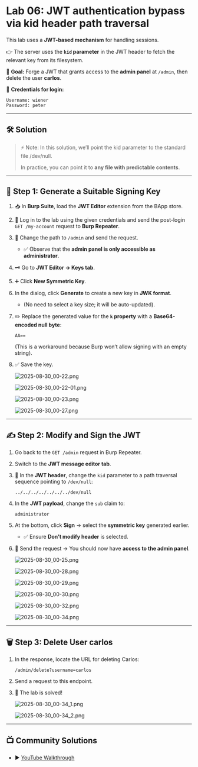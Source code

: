 # Lab 06: JWT authentication bypass via kid header path traversal

This lab uses a **JWT-based mechanism** for handling sessions.

👉 The server uses the **`kid` parameter** in the JWT header to fetch the relevant key from its filesystem.

🎯 **Goal:** Forge a JWT that grants access to the **admin panel** at `/admin`, then delete the user **carlos**.

🔑 **Credentials for login:**

```
Username: wiener
Password: peter
```

---

## 🛠️ Solution

> ⚡ Note: In this solution, we’ll point the kid parameter to the standard file /dev/null.
> 
> 
> In practice, you can point it to **any file with predictable contents**.
> 

---

## 🔑 Step 1: Generate a Suitable Signing Key

1. 📥 In **Burp Suite**, load the **JWT Editor** extension from the BApp store.
2. 🔑 Log in to the lab using the given credentials and send the post-login `GET /my-account` request to **Burp Repeater**.
3. 🚪 Change the path to `/admin` and send the request.
    - ✅ Observe that the **admin panel is only accessible as administrator**.
4. 🗝️ Go to **JWT Editor → Keys tab**.
5. ➕ Click **New Symmetric Key**.
6. In the dialog, click **Generate** to create a new key in **JWK format**.
    - (No need to select a key size; it will be auto-updated).
7. ✏️ Replace the generated value for the **`k` property** with a **Base64-encoded null byte**:
    
    ```
    AA==
    ```
    
    (This is a workaround because Burp won’t allow signing with an empty string).
    
8. ✅ Save the key.
    
    ![2025-08-30_00-22.png](Lab%2006%20JWT%20authentication%20bypass%20via%20kid%20header%20pa%2025ec172892ad8082a2f7e4c04ef2d5eb/2025-08-30_00-22.png)
    
    ![2025-08-30_00-22-01.png](Lab%2006%20JWT%20authentication%20bypass%20via%20kid%20header%20pa%2025ec172892ad8082a2f7e4c04ef2d5eb/2025-08-30_00-22-01.png)
    
    ![2025-08-30_00-23.png](Lab%2006%20JWT%20authentication%20bypass%20via%20kid%20header%20pa%2025ec172892ad8082a2f7e4c04ef2d5eb/2025-08-30_00-23.png)
    
    ![2025-08-30_00-27.png](Lab%2006%20JWT%20authentication%20bypass%20via%20kid%20header%20pa%2025ec172892ad8082a2f7e4c04ef2d5eb/2025-08-30_00-27.png)
    

---

## ✍️ Step 2: Modify and Sign the JWT

1. Go back to the `GET /admin` request in Burp Repeater.
2. Switch to the **JWT message editor tab**.
3. 📝 In the **JWT header**, change the `kid` parameter to a path traversal sequence pointing to `/dev/null`:
    
    ```
    ../../../../../../../dev/null
    ```
    
4. In the **JWT payload**, change the `sub` claim to:
    
    ```
    administrator
    ```
    
5. At the bottom, click **Sign** → select the **symmetric key** generated earlier.
    - ✅ Ensure **Don’t modify header** is selected.
6. 🚀 Send the request → You should now have **access to the admin panel**.
    
    ![2025-08-30_00-25.png](Lab%2006%20JWT%20authentication%20bypass%20via%20kid%20header%20pa%2025ec172892ad8082a2f7e4c04ef2d5eb/2025-08-30_00-25.png)
    
    ![2025-08-30_00-28.png](Lab%2006%20JWT%20authentication%20bypass%20via%20kid%20header%20pa%2025ec172892ad8082a2f7e4c04ef2d5eb/2025-08-30_00-28.png)
    
    ![2025-08-30_00-29.png](Lab%2006%20JWT%20authentication%20bypass%20via%20kid%20header%20pa%2025ec172892ad8082a2f7e4c04ef2d5eb/2025-08-30_00-29.png)
    
    ![2025-08-30_00-30.png](Lab%2006%20JWT%20authentication%20bypass%20via%20kid%20header%20pa%2025ec172892ad8082a2f7e4c04ef2d5eb/2025-08-30_00-30.png)
    
    ![2025-08-30_00-32.png](Lab%2006%20JWT%20authentication%20bypass%20via%20kid%20header%20pa%2025ec172892ad8082a2f7e4c04ef2d5eb/2025-08-30_00-32.png)
    
    ![2025-08-30_00-34.png](Lab%2006%20JWT%20authentication%20bypass%20via%20kid%20header%20pa%2025ec172892ad8082a2f7e4c04ef2d5eb/2025-08-30_00-34.png)
    

---

## 🗑️ Step 3: Delete User carlos

1. In the response, locate the URL for deleting Carlos:
    
    ```
    /admin/delete?username=carlos
    ```
    
2. Send a request to this endpoint.
3. 🎉 The lab is solved!
    
    ![2025-08-30_00-34_1.png](Lab%2006%20JWT%20authentication%20bypass%20via%20kid%20header%20pa%2025ec172892ad8082a2f7e4c04ef2d5eb/2025-08-30_00-34_1.png)
    
    ![2025-08-30_00-34_2.png](Lab%2006%20JWT%20authentication%20bypass%20via%20kid%20header%20pa%2025ec172892ad8082a2f7e4c04ef2d5eb/2025-08-30_00-34_2.png)
    

---

## 📺 Community Solutions

- ▶️ [YouTube Walkthrough](https://youtu.be/78FIFrOi4Os)
